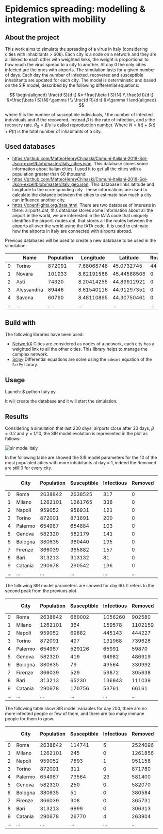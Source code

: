 # Epidemics spreading: modelling & integration with mobility

## About the project
This work aims to simulate the spreading of a virus in Italy (considering cities with inhabitants > 60k). Each city is a node on a network and they are all linked to each other with weighted links, the weight is proportional to how much the virus spread to a city to another. At day 0 the only cities infected are the ones with airports. The simulation lasts for a given number of days. Each day the number of infected, recovered and susceptible inhabitants are updated for each city. The model is deterministic and based on the SIR model, described by the following differential equations:

$$
\begin{aligned}
\frac{d S}{d t} &=-\frac{\beta I S}{N} \\
\frac{d I}{d t} &=\frac{\beta I S}{N}-\gamma I \\
\frac{d R}{d t} &=\gamma I
\end{aligned}
$$

where $S$ is the number of susceptible individuals, $I$ the number of infected individuals and $R$ the recovered. Instead $\beta$ is the rate of infection, and $\gamma$ the recovery rate. $R_0=\beta / \gamma$ is called reproduction number. 
Where $N=I(t)+S(t)+R(t)$ is the total number of inhabitants of a city.

## Used databases

* https://github.com/MatteoHenryChinaski/Comuni-Italiani-2018-Sql-Json-excel/blob/master/italy_cities.json. This database stores some information about italian cities, I used it to get all the cities with a population greater than 60 thousand.
* https://github.com/MatteoHenryChinaski/Comuni-Italiani-2018-Sql-Json-excel/blob/master/italy_geo.json. This database links latitude and longitude to the corresponding city. These informations are used to calculate the distance between the cities to estimate how much a city can influence another city.
* https://openflights.org/data.html. There are two database of interests in there: airports.dat, this database stores some information about all the airport in the world, we are interested in the IATA code that uniquely identifies the airport. routes.dat, that stores all the routes between the airports all over the world using the IATA code. It is used to estimate how the airports in Italy are connected with airports abroad.

Previous databases will be used to create a new database to be used in the simulation:

|     | Name        | Population | Longitude   | Latitude    | Routes |
|-----|-------------|------------|-------------|-------------|--------|
| 0   | Torino      | 872091     | 7.68068748  | 45.0732745  | 44     |
| 1   | Novara      | 101933     | 8.62191588  | 45.44588506 | 0      |
| 2   | Asti        | 74320      | 8.20414255  | 44.89912921 | 0      |
| 3   | Alessandria | 89446      | 8.61540116  | 44.91297351 | 0      |
| 4   | Savona      | 60760      | 8.48110865  | 44.30750461 | 0      |
| ... | ...         | ...        | ...         | ...         | ...    |

## Build with
The following libraries have been used:
* [NetworkX](https://networkx.org/) Cities are considered as nodes of a network, each city has a weighted link to all the other cities. This library helps to manage the complex network.
* [Scipy](https://scipy.org/) Differential equations are solve using the `odeint` equation of the `SciPy` library.


## Usage
Launch:
$ python Italy.py

It will create the database and it will start the simulation.

## Results

Considering a simulation that last 200 days, airports close after 30 days, $\beta = 0.2$ and $\gamma = 1/10$, the SIR model evolution is represented in the plot as follows:

![sir model italy](https://github.com/danieletrisciani/epidemic-spreding-and-mobility/assets/20107065/6e223b49-a3db-497d-bb0a-5491fb84beae)

In the following table are showed the SIR model parameters for the 10 of the most populated cities with more inhabitants at day = 1, indeed the Removed are still 0 for every city.

|     | City    | Population | Susceptible | Infectious | Removed | Airport routes |
|-----|---------|------------|-------------|------------|---------|----------------|
| 0   | Roma    | 2638842    | 2638525     | 317        | 0       | 50             |
| 1   | Milano  | 1262101    | 1261765     | 336        | 0       | 60             |
| 2   | Napoli  | 959052     | 958931      | 121        | 0       | 0              |
| 3   | Torino  | 872091     | 871891      | 200        | 0       | 44             |
| 4   | Palermo | 654987     | 654884      | 103        | 0       | 63             |
| 5   | Genova  | 582320     | 582179      | 141        | 0       | 20             |
| 6   | Bologna | 380635     | 380440      | 195        | 0       | 88             |
| 7   | Firenze | 366039     | 365882      | 157        | 0       | 53             |
| 8   | Bari    | 313213     | 313132      | 81         | 0       | 50             |
| 9   | Catania | 290678     | 290542      | 136        | 0       | 115            |
| ... | ...     | ...        | ...         | ...        | ...     | ...            |

The following SIR model parameters are showed for day 60. It refers to the second peak from the previuos plot.

|     | City    | Population | Susceptible | Infectious | Removed | Airport routes |
|-----|---------|------------|-------------|------------|---------|----------------|
| 0   | Roma    | 2638842    | 680002      | 1056260    | 902580  | 50             |
| 1   | Milano  | 1262101    | 364         | 159578     | 1102159 | 60             |
| 2   | Napoli  | 959052     | 69682       | 445143     | 444227  | 0              |
| 3   | Torino  | 872091     | 497         | 131968     | 739626  | 44             |
| 4   | Palermo | 654987     | 529126      | 65991      | 59870   | 63             |
| 5   | Genova  | 582320     | 419         | 94982      | 486919  | 20             |
| 6   | Bologna | 380635     | 79          | 49564      | 330992  | 88             |
| 7   | Firenze | 366039     | 529         | 59872      | 305638  | 53             |
| 8   | Bari    | 313213     | 65230       | 136943     | 111039  | 50             |
| 9   | Catania | 290678     | 170756      | 53761      | 66161   | 115            |
| ... | ...     | ...        | ...         | ...        | ...     | ...            |

The following table show SIR model variables for day 200, there are no more infected people or few of them, and there are too many immune people for them to grow.

|     | City    | Population | Susceptible | Infectious | Removed | Airport routes |
|-----|---------|------------|-------------|------------|---------|----------------|
| 0   | Roma    | 2638842    | 114741      | 5          | 2524096 | 50             |
| 1   | Milano  | 1262101    | 245         | 0          | 1261856 | 60             |
| 2   | Napoli  | 959052     | 7893        | 1          | 951158  | 0              |
| 3   | Torino  | 872091     | 311         | 0          | 871780  | 44             |
| 4   | Palermo | 654987     | 73564       | 23         | 581400  | 63             |
| 5   | Genova  | 582320     | 250         | 0          | 582070  | 20             |
| 6   | Bologna | 380635     | 51          | 0          | 380584  | 88             |
| 7   | Firenze | 366039     | 308         | 0          | 365731  | 53             |
| 8   | Bari    | 313213     | 6899        | 0          | 306313  | 50             |
| 9   | Catania | 290678     | 26770       | 4          | 263904  | 115            |
| ... | ...     | ...        | ...         | ...        | ...     | ...            |
